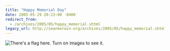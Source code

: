 ```yaml
---
title: "Happy Memorial Day"
date: 2005-05-29 20:23:00 -0400
redirect_from:
  - /archives/2005/05/happy_memorial.shtml
legacy_url: http://seankerwin.org/archives/2005/05/happy_memorial.shtml
---
```

![There's a flag here.  Turn on images to see it.](http://hamstergeddon.dyndns.org/images/flag.gif)
